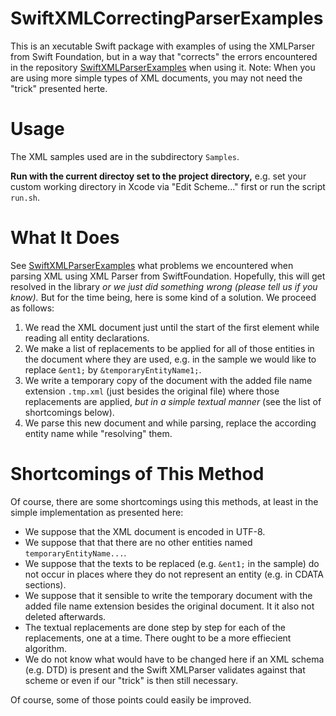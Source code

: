 # SwiftXMLCorrectingParserExamples

This is an xecutable Swift package with examples of using the XMLParser from Swift Foundation, but in a way that "corrects" the errors encountered in the repository [SwiftXMLParserExamples](https://github.com/stefanspringer1/SwiftXMLParserExamples) when using it. Note: When you are using more simple types of XML documents, you may not need the "trick" presented herte.

# Usage

The XML samples used are in the subdirectory `Samples`.

**Run with the current directoy set to the project directory,** e.g. set your custom working directory in Xcode via "Edit Scheme..." first or run the script `run.sh`.

# What It Does

See [SwiftXMLParserExamples](https://github.com/stefanspringer1/SwiftXMLParserExamples) what problems we encountered when parsing XML using XML Parser from SwiftFoundation. Hopefully, this will get resolved in the library _or we just did something wrong (please tell us if you know)._ But for the time being, here is some kind of a solution. We proceed as follows:

1. We read the XML document just until the start of the first element while reading all entity declarations.
2. We make a list of replacements to be applied for all of those entities in the document where they are used, e.g. in the sample we would like to replace `&ent1;` by `&temporaryEntityName1;`.
3. We write a temporary copy of the document with the added file name extension `.tmp.xml` (just besides the original file) where those replacements are applied, _but in a simple textual manner_ (see the list of shortcomings below).
4. We parse this new document and while parsing, replace the according entity name while "resolving" them.

# Shortcomings of This Method

Of course, there are some shortcomings using this methods, at least in the simple implementation as presented here:

- We suppose that the XML document is encoded in UTF-8.
- We suppose that that there are no other entities named `temporaryEntityName...`.
- We suppose that the texts to be replaced (e.g. `&ent1;` in the sample) do not occur in places where they do not represent an entity (e.g. in CDATA sections).
- We suppose that it sensible to write the temporary document with the added file name extension besides the original document. It it also not deleted afterwards.
- The textual replacements are done step by step for each of the replacements, one at a time. There ought to be a more effiecient algorithm.
- We do not know what would have to be changed here if an XML schema (e.g. DTD) is present and the Swift XMLParser validates against that scheme or even if our "trick" is then still necessary.

Of course, some of those points could easily be improved.